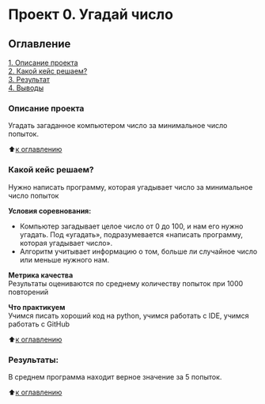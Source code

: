 # Проект 0. Угадай число

## Оглавление  
[1. Описание проекта](https://github.com/AndreiBrandt/sf_data_science/blob/main/project_0/README.md#Описание-проекта)  
[2. Какой кейс решаем?](https://github.com/AndreiBrandt/sf_data_science/blob/main/project_0/README.md#Какой-кейс-решаем)    
[3. Результат](https://github.com/AndreiBrandt/sf_data_science/blob/main/project_0/README.md#Результат)    
[4. Выводы](https://github.com/AndreiBrandt/sf_data_science/blob/main/project_0/README.md#Выводы) 

### Описание проекта    
Угадать загаданное компьютером число за минимальное число попыток.

:arrow_up:[к оглавлению](https://github.com/AndreiBrandt/sf_data_science/blob/main/project_0/README.md#Оглавление)


### Какой кейс решаем?    
Нужно написать программу, которая угадывает число за минимальное число попыток

**Условия соревнования:**  
- Компьютер загадывает целое число от 0 до 100, и нам его нужно угадать. Под «угадать», подразумевается «написать программу, которая угадывает число».
- Алгоритм учитывает информацию о том, больше ли случайное число или меньше нужного нам.

**Метрика качества**     
Результаты оцениваются по среднему количеству попыток при 1000 повторений

**Что практикуем**     
Учимся писать хороший код на python, учимся работать с IDE, учимся работать с GitHub

:arrow_up:[к оглавлению](https://github.com/AndreiBrandt/sf_data_science/blob/main/project_0/README.md#Оглавление)


### Результаты:  
В среднем программа находит верное значение за 5 попыток.

:arrow_up:[к оглавлению](https://github.com/AndreiBrandt/sf_data_science/blob/main/project_0/README.md#Оглавление)